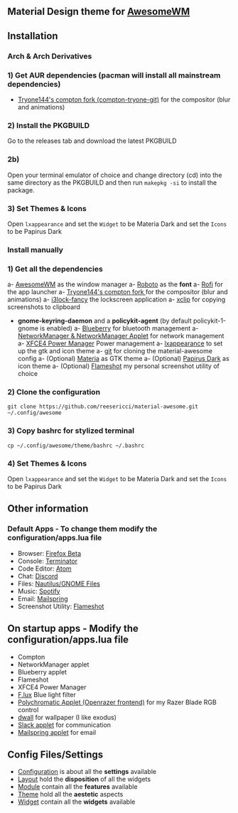 ## Material Design theme for [AwesomeWM](https://awesomewm.org/)

## Installation
### Arch & Arch Derivatives

### 1) Get AUR dependencies (pacman will install all mainstream dependencies)
- [Tryone144's compton fork (compton-tryone-git)](https://aur.archlinux.org/packages/compton-tryone-git/) for the compositor (blur and animations)
### 2) Install the PKGBUILD
Go to the releases tab and download the latest PKGBUILD
### 2b)
Open your terminal emulator of choice and change directory (cd) into the same directory as the PKGBUILD and then run ```makepkg -si``` to install the package.

### 3) Set Themes & Icons
Open ```lxappearance``` and set the ```Widget``` to be Materia Dark and set the ```Icons``` to be Papirus Dark

### Install manually

### 1) Get all the dependencies
a- [AwesomeWM](https://awesomewm.org/) as the window manager
a- [Roboto](https://fonts.google.com/specimen/Roboto) as the **font**
a- [Rofi](https://github.com/DaveDavenport/rofi) for the app launcher
a- [Tryone144's compton fork ](https://github.com/tryone144/compton) for the compositor (blur and animations)
a- [i3lock-fancy](https://github.com/meskarune/i3lock-fancy) the lockscreen application
a- [xclip](https://github.com/astrand/xclip) for copying screenshots to clipboard
- __gnome-keyring-daemon__ and a __policykit-agent__ (by default policykit-1-gnome is enabled)
a- [Blueberry](https://github.com/linuxmint/bluetooth) for bluetooth management
a- [NetworkManager & NetworkManager Applet](https://wiki.gnome.org/Projects/NetworkManager) for network management
a- [XFCE4 Power Manager](https://docs.xfce.org/xfce/xfce4-power-manager/start) Power management
a- [lxappearance](https://sourceforge.net/projects/lxde/files/LXAppearance/) to set up the gtk and icon theme
a- [git](https://git-scm.com) for cloning the material-awesome config
a- (Optional) [Materia](https://github.com/nana-4/materia-theme) as GTK theme
a- (Optional) [Papirus Dark](https://github.com/PapirusDevelopmentTeam/papirus-icon-theme) as icon theme
a- (Optional) [Flameshot](https://flameshot.js.org) my personal screenshot utility of choice

### 2) Clone the configuration

```
git clone https://github.com/reesericci/material-awesome.git ~/.config/awesome
```
### 3) Copy bashrc for stylized terminal
``` 
cp ~/.config/awesome/theme/bashrc ~/.bashrc 
```
### 4) Set Themes & Icons
Open ```lxappearance``` and set the ```Widget``` to be Materia Dark and set the ```Icons``` to be Papirus Dark

## Other information

### Default Apps - To change them modify the configuration/apps.lua file
- Browser: [Firefox Beta](https://firefox.com)
- Console: [Terminator](https://launchpad.net/terminator/)
- Code Editor: [Atom](https://atom.io)
- Chat: [Discord](https://discordapp.com)
- Files: [Nautilus/GNOME Files](https://wiki.gnome.org/action/show/Apps/Files?action=show&redirect=Apps%2FNautilus)
- Music: [Spotify](https://snapcraft.io/spotify)
- Email: [Mailspring](https://getmailspring.com)
- Screenshot Utility: [Flameshot](https://flameshot.js.org)
## On startup apps - Modify the configuration/apps.lua file
- Compton
- NetworkManager applet
- Blueberry applet
- Flameshot 
- XFCE4 Power Manager
- [F.lux](https://justgetflux.com/) Blue light filter
- [Polychromatic Applet (Openrazer frontend)](https://polychromatic.app/) for my Razer Blade RGB control
- [dwall](https://github.com/adi1090x/dynamic-wallpaper) for wallpaper (I like exodus)
- [Slack applet](https://slack.com) for communication
- [Mailspring applet](https://getmailspring.com) for email
## Config Files/Settings
* [Configuration](./configuration) is about all the **settings** available
* [Layout](./layout) hold the **disposition** of all the widgets
* [Module](./module) contain all the **features** available
* [Theme](./theme) hold all the **aestetic** aspects
* [Widget](./widget) contain all the **widgets** available
